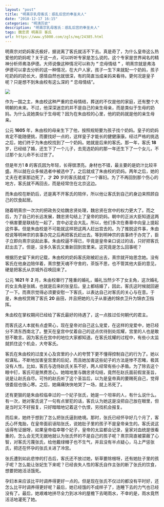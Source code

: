 ```yaml
---
layout: "post"
title: "明熹宗乳母客氏：惑乱后宫的奉圣夫人"
date: "2018-12-17 16:15"
categories: "明清历史"
description: "明熹宗乳母客氏：惑乱后宫的奉圣夫人"
tags: 魏忠贤 明熹宗 客氏
url: https://www.y5000.com/zgls/mq/24385.html
---
```






明熹宗对奶妈客氏极好，据说离了客氏就活不下去。真是奇了，为什么皇帝这么热爱他的奶妈呢？关于这一点，可以听听专家是怎么说的。这个专家是世界闻名的精神分析师弗洛伊德。大师说像这种情况可以称为
**“** 恋母情结 **”**
，明熹宗就是弗洛伊德可以拿去分析的这一种情况，在大户人家，孩子一生下来就配一个奶妈，孩子吃奶妈的奶长大，感情自然也就很深，有的简直当成亲妈来看待。更何况是皇子呢？只是想不到朱由校有这么深的
**“** 恋母情结”。

![](https://img.y5000.com/uploads/allimg/170727/12-1FHG52210b2.jpg)

作为一国之主，朱由校这种严重的恋母情结，葬送的不仅是他的家庭，还有整个大明朝的未来。不过，他深深迷恋的并不是自己的亲生母亲，而是类似于生母的奶妈。为什么说她类似于生母呢？因为在朱由校的心里，他的奶妈就是他的亲生母亲。

公元 **1605**
年，朱由校的母亲生下了他，按照规矩要为孩子找个奶妈。皇子的奶妈肯定不能随便挑，而要找好一点的，这样皇子才能长的健健康康。经过严格的挑选之后，她们终于为朱由校找到了一个奶妈。她就是后来的客氏。那一年，客氏
**18** 岁，已经结了婚，还生下了一个儿子，去竞选奶妈的那一年还生下了一个女儿，不过那个女儿命不长过世了。

但是年方1 **8**
的客氏因为年轻，长得很漂亮。身材也不错，最主要的是奶汁比较丰盛。所以就在众多候选者中被选中了。之后就成了朱由校的奶妈。两年之后，她的丈夫在老家那边死了，才
**20** 岁的客氏就成了一个寡妇。为了不再回到那个伤心的地方，客氏就不再回去，而是经常住在北京这边。

而朱由校在断奶后，还是离不开客氏的陪伴，所以他让客氏到自己的身边来照顾自己的饮食起居。

随着明熹宗一次次的把政务交给魏忠贤处理，魏忠贤在宫中的权力更大了。而之后，为了自己的长远发展，魏忠贤勾结上了皇帝的奶妈。朝中的正派大臣知道这两个祸害要是联结在一起了，宫中必定会大乱。所以，他们多次在奏章中向皇上提起这件事。但是朱由校是不可能就这样把这两人赶出宫去的。为了推脱这件事，朱由校说等明神宗的丧事办完之后再把客氏赶出去。等到明神宗的丧事终于办完了，臣子立即向熹宗说起此事。朱由校逼不得已，毕竟是皇帝亲口说过的话，只好把客氏赶出去了。但是，没多久客氏又重新回到宫里来。这究竟是怎么回事呢？

根据历史留下来的记载，朱由校的奶妈客氏刚被赶出去，熹宗就开始思念她。没有客氏在他身边陪伴着，熹宗整天魂不守舍的，茶饭不思，也不管其他大臣的意见，硬是把客氏从京城外召唤回来了。

公元 **1621** 年 **2**
月，朱由校華行了隆重的婚礼，婚礼当然少不了女主角，这次婚礼的女主角是张嫣，也就是后来的张皇后。皇上都结婚了，因此，客氏这时候就回避了一下。而熹宗觉得必须要安慰一下客氏，以表达自己对客氏的关心与在意。于是，朱由校赏赐了客氏
**20** 亩田，并且把她的儿子从普通的锦衣卫升为锦衣卫指挥。

朱由校在掌权期间已经给了客氏最好的待遇了，这一点胜过任何朝代的君主。

而客氏这人本就有点虚荣心，现在皇帝对自己这么宠爱，在这样的宠爱中，她已经分不清东西南北了。整天在皇宫中仗着自己的这点优待到处炫耀，宫里的人也是敢怒不敢言。因为客氏在宫中的地位大家都知道。在客氏炫耀的过程中，有些小太监就抓住这个机会，大夸客氏。

客氏在朱由校的过度关心及宫里的小人的夸赞下更不懂得控制自己的行为了。她以权谋私，不断地加害皇宫里的后妃，而且她加害这些妃子的方法是惨不忍睹，极其没有人性。比如，客氏与选侍赵氏关系不好，两人经常有些小矛盾。为了除去这个眼中钉，客氏可是煞费苦心。她暗地里与魏忠贤勾结，竟然在赵氏面前假宣圣旨，说是让赵氏自尽。可怜的赵氏听了这个圣旨后，以为是皇帝真的要赐死自己，觉得很委屈也很心寒。之后，她痛痛快快地哭了一场，就上吊死了。

还有更狠的是朱由校临幸过的一个妃子张氏，她是一个坦率的人，有什么说什么。有一次，她对客氏说了一句有点冒犯的话，客氏认为她这是没把自己放在眼里，但是当时又不好报复，只好暗暗地记着这个仇恨，另找机会报复。

而后来，她终于想到了怎么把张氏逼到绝境。那时，张氏已经怀孕好几个月了，客氏心怀鬼胎，在皇帝面前诬陷张氏，说她肚子里的孩子不是皇帝亲生的。客氏说这话得有证据呀，如果皇帝临幸哪个妃子，皇帝的太监都会记录，皇家对血统是很看重的，怎么会无凭无据地就认为张氏怀的不是自己的孩子呢？熹宗简直被蒙蔽了心智，对客氏污蔑张氏，给他戴绿帽子也不生气，并且没有半点疑心，马上严惩张氏，把还在怀孕的张氏关进了冷宫。

张氏遭到如此悲惨的打击后，客氏还不放过她，斩草要除根呀，还有她肚子里的孩子呢？怎么能让张妃生下来呢？已经丧失人性的客氏自作主张的断了张氏的饮食，想要把她活活饿死。

孕妇本来应该比平时调养得更好一点的。但是现在张氏不仅过的都没有平时好，还怎么比平时调养得更好呢？最后，她已经饿的不成样子了，连睡下去的力气也已经没有了。最后，她艰难地拼尽全力到冰冷的屋檐下去喝雨水，不幸的是，雨水竟然活活地灌死了她。
